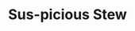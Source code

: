---
layout: post
title: Sus-picious Stew
permalink: /addons/compliance32x/Sus-picious%20Stew
comments: true
comments-id: Sus-piciousStew
header-img: compliance32x/addons/Sus-picious Stew.jpg

long_text: Changes the suspicious stew texture to include an Among Us crewmate.

authors:
  - Tekayo

download:
  - 1.16:
    - https://github.com/Compliance-Addons/Addons/raw/master/32x/Sus-picious%20Stew/Compliance%20Sus-picious%20stew.zip
---